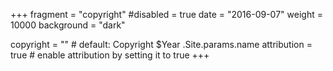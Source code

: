 +++
fragment = "copyright"
#disabled = true
date = "2016-09-07"
weight = 10000
background = "dark"

copyright = "" # default: Copyright $Year .Site.params.name
attribution = true # enable attribution by setting it to true
+++
